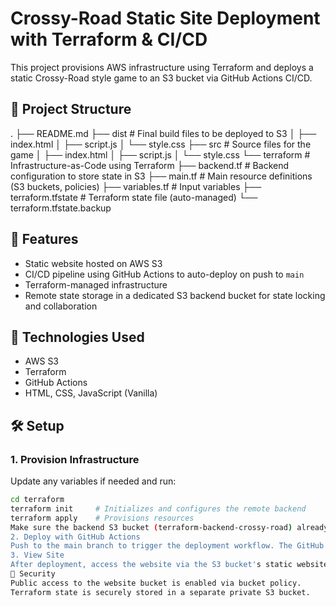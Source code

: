 # Crossy-Road Static Site Deployment with Terraform & CI/CD

This project provisions AWS infrastructure using Terraform and deploys a static Crossy-Road style game to an S3 bucket via GitHub Actions CI/CD.

## 📁 Project Structure

.
├── README.md
├── dist # Final build files to be deployed to S3
│ ├── index.html
│ ├── script.js
│ └── style.css
├── src # Source files for the game
│ ├── index.html
│ ├── script.js
│ └── style.css
└── terraform # Infrastructure-as-Code using Terraform
├── backend.tf # Backend configuration to store state in S3
├── main.tf # Main resource definitions (S3 buckets, policies)
├── variables.tf # Input variables
├── terraform.tfstate # Terraform state file (auto-managed)
└── terraform.tfstate.backup

## 🚀 Features

- Static website hosted on AWS S3
- CI/CD pipeline using GitHub Actions to auto-deploy on push to `main`
- Terraform-managed infrastructure
- Remote state storage in a dedicated S3 backend bucket for state locking and collaboration

## 🧰 Technologies Used

- AWS S3
- Terraform
- GitHub Actions
- HTML, CSS, JavaScript (Vanilla)

## 🛠️ Setup

### 1. Provision Infrastructure

Update any variables if needed and run:

```bash
cd terraform
terraform init     # Initializes and configures the remote backend
terraform apply    # Provisions resources
Make sure the backend S3 bucket (terraform-backend-crossy-road) already exists if you're using it for state storage.
2. Deploy with GitHub Actions
Push to the main branch to trigger the deployment workflow. The GitHub Actions workflow syncs the ./dist folder to your S3 bucket.
3. View Site
After deployment, access the website via the S3 bucket's static website endpoint (output by Terraform).
🔐 Security
Public access to the website bucket is enabled via bucket policy.
Terraform state is securely stored in a separate private S3 bucket.